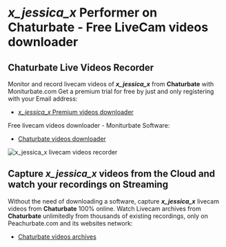 # _x_jessica_x_ Performer on Chaturbate - Free LiveCam videos downloader

## Chaturbate Live Videos Recorder

Monitor and record livecam videos of **_x_jessica_x_** from **Chaturbate** with Moniturbate.com
Get a premium trial for free by just and only registering with your Email address:
* [_x_jessica_x_ Premium videos downloader](https://moniturbate.com/request-demo-licence-key.html)

Free livecam videos downloader - Moniturbate Software:
* [Chaturbate videos downloader](https://moniturbate.com/moniturbate-download-software.html)

![_x_jessica_x_ livecam videos recorder](https://peachurnet.com/templates/moniturbate-software.png)


## Capture _x_jessica_x_ videos from the Cloud and watch your recordings on Streaming

Without the need of downloading a software, capture **_x_jessica_x_** livecam videos from **Chaturbate** 100% online.
Watch Livecam archives from **Chaturbate** unlimitedly from thousands of existing recordings, only on Peachurbate.com and its websites network:
* [Chaturbate videos archives](https://peachurnet.com/)